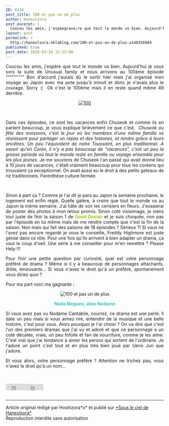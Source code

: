 ```yaml
---
ID: 6134
post_title: 100 et pas un de plus
author: Haneulsora
post_excerpt: |
  Coucou les amis, j'esp&egrave;re que tout le monde va bien. Aujourd'hui je vous sors la suite de Unusual family et nous arrivons au 100&egrave;me &eacute;pisode """"""""" Bon d'accord j'aurais d&ucirc; le sortir hier mais j'ai organis&eacute; mon voyage au Japon avec ma pote jusqu'&agrave; minuit et donc je n'avais plus le courage....
layout: post
permalink: >
  http://haneulsora.eklablog.com/100-et-pas-un-de-plus-a140356964
published: true
post_date: 2018-03-28 15:15:00
---
```

<p style="text-align: justify;">Coucou les amis, j'esp&egrave;re que tout le monde va bien. Aujourd'hui je vous sors la suite de Unusual family et nous arrivons au 100&egrave;me &eacute;pisode """"""""" Bon d'accord j'aurais d&ucirc; le sortir hier mais j'ai organis&eacute; mon voyage au Japon avec ma pote jusqu'&agrave; minuit et donc je n'avais plus le courage. Sorry :(&nbsp; Ok c'est le 100&egrave;me mais il en reste quand m&ecirc;me 49 derri&egrave;re.</p>
<p style="text-align: center;"><a href="http://haneulsora.eklablog.com/unusual-family-a127095162"><img src="https://united-subs.dearclouds.com/wp-content/uploads/2018/05/594ec99a19ec3f73a23e783dab3ef61c.jpg" alt="100"/></a></p>
<p style="text-align: center;">&nbsp;</p>
<p style="text-align: justify;">Dans ces &eacute;pisodes, ce sont les vacances enfin Chuseok et comme ils en parlent beaucoup, je vous&nbsp;explique bri&egrave;vement ce que c'est.&nbsp;&nbsp;<em>Chuseok ou f&ecirc;te des moissons, c&rsquo;est le jour o&ugrave; les membres d&rsquo;une m&ecirc;me famille se r&eacute;unissent pour partager un repas et des histoires, et rendre gr&acirc;ce &agrave; leurs anc&ecirc;tres. Un peu l'&eacute;quivalent de notre Toussaint, en plus traditionnel. A savoir qu'en Cor&eacute;e, il n'y a pas beaucoup de "vacances", c'est un peu la grosse p&eacute;riode o&ugrave; tout le monde reste en famille ou voyage ensemble pour les plus jeunes.&nbsp;</em>Je me souviens de Chuseok l'an pass&eacute; qui avait donn&eacute; lieu &agrave; 10 jours de vacances, c'&eacute;tait vraiment beaucoup pour tous les cor&eacute;ens qui trouvaient &ccedil;a exceptionnel. On avait aussi eu le droit &agrave; des petits gateaux de riz traditionnels. Parenth&egrave;se culture ferm&eacute;e.&nbsp;</p>
<p style="text-align: center;">&nbsp;</p>
<p style="text-align: justify;">Sinon &agrave; part &ccedil;a ? Comme je l'ai dit je pars au Japon la semaine prochaine, le logement est enfin r&eacute;gl&eacute;. Quelle gal&egrave;re, &agrave; croire que tout le monde va au Japon la m&ecirc;me semaine. J'ai h&acirc;te de voir les cerisiers en fleurs. J'essaierai de poster des photos &agrave; mon retour promis. Sinon cot&eacute; visionnage, je viens tout juste de finir la saison 1 de <span style="color: #99cc00;"><strong>Good Doctor</strong></span> et je suis choqu&eacute;e, non pas par l'&eacute;pisode en lui m&ecirc;me mais de me rendre compte que c'est la fin de la saison. Non mais qui fait des saisons de 18 &eacute;pisodes ? S&eacute;rieux ?! Si vous ne l'avez pas encore regard&eacute; je vous le conseille, Freddy Highmore est juste g&eacute;nial dans ce r&ocirc;le. Pour une fois qu'ils arrivent &agrave; bien adapter un drama, &ccedil;a vaut le coup d'oeil. Une s&eacute;rie &agrave; me conseiller pour m'en remettre ? Please Help !!!</p>
<p style="text-align: justify;">Pour finir une petite question par curiosit&eacute;, quel est votre personnage pr&eacute;f&eacute;r&eacute; de drama ? M&ecirc;me si il y a beaucoup de personnages attachants, dr&ocirc;le, &eacute;mouvants... Si vous n'avez le droit qu'&agrave; un pr&eacute;f&eacute;r&eacute;, spontan&eacute;ment vous diriez quoi ?&nbsp;</p>
<p style="text-align: justify;">Pour ma part&nbsp;voici&nbsp;ma gagnante :</p>
<p style="text-align: center;"><img src="http://ekladata.com/MFSI_c0C-p_HFhtcDYkTtmpvxOE@250x141.jpg" alt="100 et pas un de plus"/></p>
<p style="text-align: center;"><span style="color: #33cccc;"><strong>Noda Megumi, alias Nodame</strong></span></p>
<p style="text-align: justify;">Si vous avez pas vu Nodame Cantabile, courrez, ce drama est une perle. Il date un peu mais si vous aimez rire, entendre de la musique et une belle histoire, c'est pour vous. Alors pourquoi je l'ai choisi ? On va dire que c'est l'un des premiers dramas que j'ai vu et ador&eacute; et que ce personnage a un cot&eacute; d&eacute;cal&eacute;e, vraie, un peu fofolle et fan de nourriture, comme je les aime. C'est vrai que j'ai tendance &agrave; aimer les persos qui sortent de l'ordinaire. Je l'adore un point c'est tout et en plus tr&egrave;s bien jou&eacute; par Ueno Juri que j'adore.</p>
<p style="text-align: justify;">Et vous alors, votre personnage pr&eacute;f&eacute;r&eacute; ? Attention ne trichez pas, vous n'avez le droit qu'&agrave; un nom...</p><br /><br /><div id="share_buttons" class="article_sharebtns"><iframe src="http://www.facebook.com/plugins/like.php?href=http%3A%2F%2Fhaneulsora.eklablog.com%2F100-et-pas-un-de-plus-a140356964&amp;layout=button_count&amp;show_faces=false&amp;width=65&amp;action=like&amp;font&amp;colorscheme=light&amp;height=21" scrolling="no" frameborder="0" style="border:none; overflow:hidden; width:65px; height:21px;" allowTransparency="true"><br /></iframe><iframe allowtransparency="true" frameborder="0" scrolling="no" src="http://platform.twitter.com/widgets/tweet_button.html?url=http%3A%2F%2Fhaneulsora.eklablog.com%2F100-et-pas-un-de-plus-a140356964&amp;text=100%20et%20pas%20un%20de%20plus&amp;count=none" style="width: 55px; height: 20px;"></iframe><span><g:plusone size="medium" count="true" href="http://haneulsora.eklablog.com/100-et-pas-un-de-plus-a140356964"></g:plusone></span></div><br /><hr />Article original rédigé par Hoshizora*o* et publié sur <a href="http://haneulsora.eklablog.com/">*Sous le ciel de Haneulsora*</a> <br /> Reproduction interdite sans autorisation